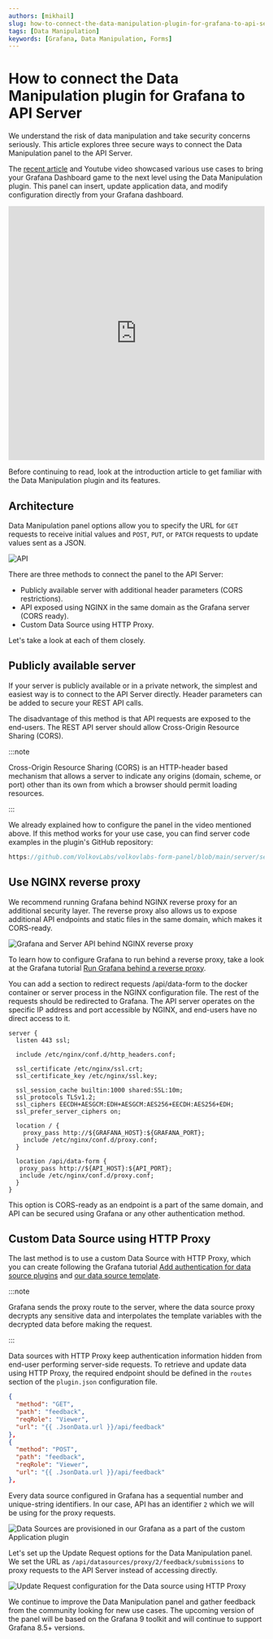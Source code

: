 ```yaml
---
authors: [mikhail]
slug: how-to-connect-the-data-manipulation-plugin-for-grafana-to-api-server-1abe5f60c904
tags: [Data Manipulation]
keywords: [Grafana, Data Manipulation, Forms]
---
```


# How to connect the Data Manipulation plugin for Grafana to API Server

We understand the risk of data manipulation and take security concerns seriously. This article explores three secure ways to connect the Data Manipulation panel to the API Server.

<!--truncate-->

The [recent article](data-manipulation-panel-plugin-for-grafana-97f9af2c67e0) and Youtube video showcased various use cases to bring your Grafana Dashboard game to the next level using the Data Manipulation plugin. This panel can insert, update application data, and modify configuration directly from your Grafana dashboard.

<iframe width="100%" height="500" src="https://www.youtube.com/embed/DXALVG8GijM" title="Base64 Image/PDF panel" frameBorder="0" allow="accelerometer; autoplay; clipboard-write; encrypted-media; gyroscope; picture-in-picture" allowFullScreen></iframe>

Before continuing to read, look at the introduction article to get familiar with the Data Manipulation plugin and its features.

## Architecture

Data Manipulation panel options allow you to specify the URL for `GET` requests to receive initial values and `POST`, `PUT`, or `PATCH` requests to update values sent as a JSON.

![API](https://raw.githubusercontent.com/volkovlabs/volkovlabs-form-panel/main/img/form-api.png)

There are three methods to connect the panel to the API Server:

- Publicly available server with additional header parameters (CORS restrictions).
- API exposed using NGINX in the same domain as the Grafana server (CORS ready).
- Custom Data Source using HTTP Proxy.

Let's take a look at each of them closely.

## Publicly available server

If your server is publicly available or in a private network, the simplest and easiest way is to connect to the API Server directly. Header parameters can be added to secure your REST API calls.

The disadvantage of this method is that API requests are exposed to the end-users. The REST API server should allow Cross-Origin Resource Sharing (CORS).

:::note

Cross-Origin Resource Sharing (CORS) is an HTTP-header based mechanism that allows a server to indicate any origins (domain, scheme, or port) other than its own from which a browser should permit loading resources.

:::

We already explained how to configure the panel in the video mentioned above. If this method works for your use case, you can find server code examples in the plugin's GitHub repository:

```javascript reference
https://github.com/VolkovLabs/volkovlabs-form-panel/blob/main/server/server.ts
```

## Use NGINX reverse proxy

We recommend running Grafana behind NGINX reverse proxy for an additional security layer. The reverse proxy also allows us to expose additional API endpoints and static files in the same domain, which makes it CORS-ready.

![Grafana and Server API behind NGINX reverse proxy](nginx.png)

To learn how to configure Grafana to run behind a reverse proxy, take a look at the Grafana tutorial [Run Grafana behind a reverse proxy](https://grafana.com/tutorials/run-grafana-behind-a-proxy/).

You can add a section to redirect requests /api/data-form to the docker container or server process in the NGINX configuration file. The rest of the requests should be redirected to Grafana. The API server operates on the specific IP address and port accessible by NGINX, and end-users have no direct access to it.

```nginx
server {
  listen 443 ssl;

  include /etc/nginx/conf.d/http_headers.conf;

  ssl_certificate /etc/nginx/ssl.crt;
  ssl_certificate_key /etc/nginx/ssl.key;

  ssl_session_cache builtin:1000 shared:SSL:10m;
  ssl_protocols TLSv1.2;
  ssl_ciphers EECDH+AESGCM:EDH+AESGCM:AES256+EECDH:AES256+EDH;
  ssl_prefer_server_ciphers on;

  location / {
    proxy_pass http://${GRAFANA_HOST}:${GRAFANA_PORT};
    include /etc/nginx/conf.d/proxy.conf;
  }

  location /api/data-form {
   proxy_pass http://${API_HOST}:${API_PORT};
   include /etc/nginx/conf.d/proxy.conf;
  }
}
```

This option is CORS-ready as an endpoint is a part of the same domain, and API can be secured using Grafana or any other authentication method.

## Custom Data Source using HTTP Proxy

The last method is to use a custom Data Source with HTTP Proxy, which you can create following the Grafana tutorial [Add authentication for data source plugins](https://grafana.com/docs/grafana/latest/developers/plugins/add-authentication-for-data-source-plugins/#add-a-dynamic-proxy-route-to-your-plugin) and [our data source template](https://github.com/volkovlabs/volkovlabs-abc-datasource).

:::note

Grafana sends the proxy route to the server, where the data source proxy decrypts any sensitive data and interpolates the template variables with the decrypted data before making the request.

:::

Data sources with HTTP Proxy keep authentication information hidden from end-user performing server-side requests. To retrieve and update data using HTTP Proxy, the required endpoint should be defined in the `routes` section of the `plugin.json` configuration file.

```json
{
  "method": "GET",
  "path": "feedback",
  "reqRole": "Viewer",
  "url": "{{ .JsonData.url }}/api/feedback"
},
{
  "method": "POST",
  "path": "feedback",
  "reqRole": "Viewer",
  "url": "{{ .JsonData.url }}/api/feedback"
},
```

Every data source configured in Grafana has a sequential number and unique-string identifiers. In our case, API has an identifier `2` which we will be using for the proxy requests.

![Data Sources are provisioned in our Grafana as a part of the custom Application plugin](datasources.png)

Let's set up the Update Request options for the Data Manipulation panel. We set the URL as `/api/datasources/proxy/2/feedback/submissions` to proxy requests to the API Server instead of accessing directly.

![Update Request configuration for the Data source using HTTP Proxy](update.png)

We continue to improve the Data Manipulation panel and gather feedback from the community looking for new use cases. The upcoming version of the panel will be based on the Grafana 9 toolkit and will continue to support Grafana 8.5+ versions.

